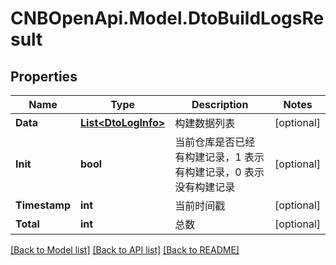 # CNBOpenApi.Model.DtoBuildLogsResult

## Properties

Name | Type | Description | Notes
------------ | ------------- | ------------- | -------------
**Data** | [**List&lt;DtoLogInfo&gt;**](DtoLogInfo.md) | 构建数据列表 | [optional] 
**Init** | **bool** | 当前仓库是否已经有构建记录，1 表示有构建记录，0 表示没有构建记录 | [optional] 
**Timestamp** | **int** | 当前时间戳 | [optional] 
**Total** | **int** | 总数 | [optional] 

[[Back to Model list]](../../README.md#documentation-for-models) [[Back to API list]](../../README.md#documentation-for-api-endpoints) [[Back to README]](../../README.md)


